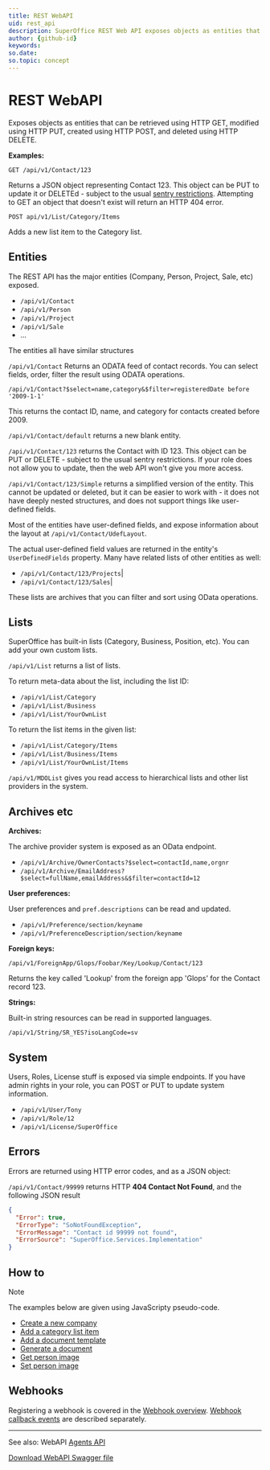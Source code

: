```yaml
---
title: REST WebAPI
uid: rest_api
description: SuperOffice REST Web API exposes objects as entities that can be manipulated using the HTTP verbs GET, PUT, POST, and DELETE.
author: {github-id}
keywords:
so.date:
so.topic: concept
---
```


# REST WebAPI

Exposes objects as entities that can be retrieved using HTTP GET, modified using HTTP PUT, created using HTTP POST, and deleted using HTTP DELETE.

**Examples:**

```http
GET /api/v1/Contact/123
```

Returns a JSON object representing Contact 123. This object can be PUT to update it or DELETEd - subject to the usual [sentry restrictions][10]. Attempting to GET an object that doesn't exist will return an HTTP 404 error.
​
```http
POST api/v1/List/Category/Items
```

Adds a new list item to the Category list.

## Entities

The REST API has the major entities (Company, Person, Project, Sale, etc) exposed.

* `/api/v1/Contact`
* `/api/v1/Person`
* `/api/v1/Project`
* `/api/v1/Sale`
* ...

The entities all have similar structures

`/api/v1/Contact` Returns an ODATA feed of contact records. You can select fields, order, filter the result using ODATA operations.

`/api/v1/Contact?$select=name,category&$filter=registeredDate before '2009-1-1'`

This returns the contact ID, name, and category for contacts created before 2009.

`/api/v1/Contact/default` returns a new blank entity.

`/api/v1/Contact/123` returns the Contact with ID 123. This object can be PUT or DELETE - subject to the usual sentry restrictions. If your role does not allow you to update, then the web API won't give you more access.

`/api/v1/Contact/123/Simple` returns a simplified version of the entity. This cannot be updated or deleted, but it can be easier to work with - it does not have deeply nested structures, and does not support things like user-defined fields.

Most of the entities have user-defined fields, and expose information about the layout at `/api/v1/Contact/UdefLayout`.

The actual user-defined field values are returned in the entity's `UserDefinedFields` property. Many have related lists of other entities as well:

* `/api/v1/Contact/123/Projects`|
* `/api/v1/Contact/123/Sales`|

These lists are archives that you can filter and sort using OData operations.

## Lists

SuperOffice has built-in lists (Category, Business, Position, etc). You can add your own custom lists.

`/api/v1/List` returns a list of lists.

To return meta-data about the list, including the list ID:

* `/api/v1/List/Category`
* `/api/v1/List/Business`
* `/api/v1/List/YourOwnList`

To return the list items in the given list:

* `/api/v1/List/Category/Items`
* `/api/v1/List/Business/Items`
* `/api/v1/List/YourOwnList/Items`

`/api/v1/MDOList` gives you read access to hierarchical lists and other list providers in the system.

## Archives etc

**Archives:**

The archive provider system is exposed as an OData endpoint.

* `/api/v1/Archive/OwnerContacts?$select=contactId,name,orgnr`
* `/api/v1/Archive/EmailAddress?$select=fullName,emailAddress&$filter=contactId=12`

**User preferences:**

User preferences and `pref.descriptions` can be read and updated.

* `/api/v1/Preference/section/keyname`
* `/api/v1/PreferenceDescription/section/keyname`

**Foreign keys:**

`/api/v1/ForeignApp/Glops/Foobar/Key/Lookup/Contact/123`

Returns the key called 'Lookup' from the foreign app 'Glops' for the Contact record 123.

**Strings:**

Built-in string resources can be read in supported languages.

`/api/v1/String/SR_YES?isoLangCode=sv`

## System

Users, Roles, License stuff is exposed via simple endpoints. If you have admin rights in your role, you can POST or PUT to update system information.

* `/api/v1/User/Tony`
* `/api/v1/Role/12`
* `/api/v1/License/SuperOffice`

## Errors

Errors are returned using HTTP error codes, and as a JSON object:

`/api/v1/Contact/99999` returns HTTP **404 Contact Not Found**, and the following JSON result

```json
{
  "Error": true,
  "ErrorType": "SoNotFoundException",
  "ErrorMessage": "Contact id 99999 not found",
  "ErrorSource": "SuperOffice.Services.Implementation"
}
```

## How to

> [!NOTE]
> The examples below are given using JavaScripty pseudo-code.

* [Create a new company][2]
* [Add a category list item][3]
* [Add a document template][4]
* [Generate a document][5]
* [Get person image][6]
* [Set person image][7]

## Webhooks

Registering a webhook is covered in the [Webhook overview][8]. [Webhook callback events][11] are described separately.

---

See also: WebAPI [Agents API][1]

[Download WebAPI Swagger file][9]

<!-- Referenced links -->
[1]: ../agents/index.md
[2]: ../../contact/services/create-contact-rest.md
[3]: ../../lists/services/rest/add-catlist-item-rest.md
[4]: ../../documents/rest/add-document-template.md
[5]: ../../documents/rest/generate-document.md
[6]: ../../person/services/get-person-image-rest.md
[7]: ../../person/services/update-person-image-rest.md
[8]: ../../webhooks/register.md
[9]: ../../assets/downloads/Swagger-v1-REST.json
[10]: ../../security/sentry/services/index.md
[11]: ../../netserver/webhooks/reference/index.md
